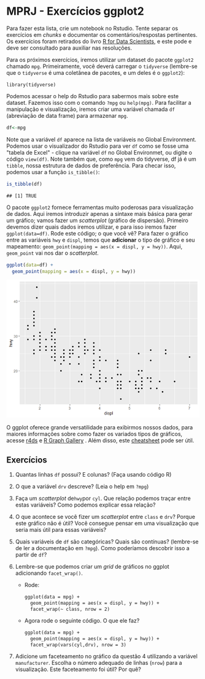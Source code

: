 MPRJ - Exercícios ggplot2
================

Para fazer esta lista, crie um notebook no Rstudio. Tente separar os exercícios em *chunks* e documentar os comentários/respostas pertinentes. Os exercícios foram retirados do livro [R for Data Scientists](https://r4ds.had.co.nz/), e este pode e deve ser consultado para auxiliar nas resoluções.

Para os próximos exercícios, iremos utilizar um dataset do pacote `ggplot2` chamado `mpg`. Primeiramente, você deverá carregar o `tidyverse` (lembre-se que o `tidyverse` é uma coletânea de pacotes, e um deles é o `ggplot2`):

    library(tidyverse)

Podemos acessar o help do Rstudio para sabermos mais sobre este dataset. Fazemos isso com o comando `?mpg` ou `help(mpg)`. Para facilitar a manipulação e visualização, iremos criar uma variável chamada `df` (abreviação de data frame) para armazenar `mpg`.

``` r
df<-mpg
```

Note que a variável `df` aparece na lista de variáveis no Global Environment. Podemos usar o visualizador do Rstudio para ver `df` como se fosse uma "tabela de Excel" - clique na variável `df` no Global Environmet, ou digite o código `view(df)`. Note também que, como `mpg` vem do tidyverse, df já é um `tibble`, nossa estrutura de dados de preferência. Para checar isso, podemos usar a função `is_tibble()`:

``` r
is_tibble(df)
```

    ## [1] TRUE

O pacote `ggplot2` fornece ferramentas muito poderosas para visualização de dados. Aqui iremos introduzir apenas a sintaxe mais básica para gerar um gráfico; vamos fazer um *scatterplot* (gráfico de dispersão). Primeiro devemos dizer quais dados iremos utilizar, e para isso iremos fazer `ggplot(data=df)`. Rode este código; o que você vê? Para fazer o gráfico entre as variáveis `hwy` e `displ`, temos que **adicionar** o tipo de gráfico e seu mapeamento: `geom_point(mapping = aes(x = displ, y = hwy))`. Aqui, `geom_point` vai nos dar o *scatterplot*.

``` r
ggplot(data=df) +
  geom_point(mapping = aes(x = displ, y = hwy))
```

![](README_files/figure-markdown_github/unnamed-chunk-4-1.png)

O ggplot oferece grande versatilidade para exibirmos nossos dados, para maiores informações sobre como fazer os variados tipos de gráficos, acesse [r4ds](https://r4ds.had.co.nz/data-visualisation.html) e [R Graph Gallery](https://www.r-graph-gallery.com/) . Além disso, este [cheatsheet](https://www.rstudio.com/wp-content/uploads/2015/03/ggplot2-cheatsheet.pdf) pode ser útil.

Exercícios
----------

1.  Quantas linhas `df` possui? E colunas? (Faça usando código R)

2.  O que a variável `drv` descreve? (Leia o help em `?mpg`)

3.  Faça um *scatterplot* de`hwy`por `cyl`. Que relação podemos traçar entre estas variáveis? Como podemos explicar essa relação?

4.  O que acontece se você fizer um *scatterplot* entre `class` e `drv`? Porque este gráfico não é útil? Você consegue pensar em uma visualização que seria mais útil para essas variáveis?

5.  Quais variáveis de `df` são categóricas? Quais são contínuas? (lembre-se de ler a documentação em `?mpg`). Como poderíamos descobrir isso a partir de `df`?

6.  Lembre-se que podemos criar um *grid* de gráficos no ggplot adicionando `facet_wrap()`.

    -   Rode:

            ggplot(data = mpg) + 
              geom_point(mapping = aes(x = displ, y = hwy)) + 
              facet_wrap(~ class, nrow = 2)

    -   Agora rode o seguinte código. O que ele faz?

            ggplot(data = mpg) +   
              geom_point(mapping = aes(x = displ, y = hwy)) +   
              facet_wrap(vars(cyl,drv), nrow = 3)  

7.  Adicione um faceteamento no gráfico da questão 4 utilizando a variável `manufacturer`. Escolha o número adequado de linhas (`nrow`) para a visualização. Este faceteamento foi útil? Por quê?
